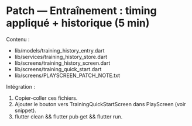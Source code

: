 # Patch — Entraînement : timing appliqué + historique (5 min)

Contenu :
- lib/models/training_history_entry.dart
- lib/services/training_history_store.dart
- lib/screens/training_history_screen.dart
- lib/screens/training_quick_start.dart
- lib/screens/PLAYSCREEN_PATCH_NOTE.txt

Intégration :
1) Copier-coller ces fichiers.
2) Ajouter le bouton vers TrainingQuickStartScreen dans PlayScreen (voir snippet).
3) flutter clean && flutter pub get && flutter run.
